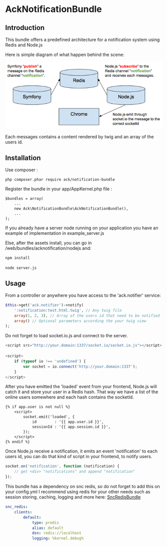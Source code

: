 AckNotificationBundle
=====================

Introduction
------------

This bundle offers a predefined architecture for a notification system using Redis and Node.js

Here is simple diagram of what happen behind the scene:

![Alt text](diagram.png?raw=true "Diag")

Each messages contains a content rendered by twig and an array of the users id.

Installation
------------

Use composer :

    php composer.phar require ack/notification-bundle

Register the bundle in your app/AppKernel.php file :

    $bundles = array(
        ...
        new Ack\NotificationBundle\AckNotificationBundle(),
        ...
    );

If you already have a server node running on your application you have an example of implementation in example_server.js

Else, after the assets install, you can go in /web/bundles/acknotification/nodejs and:

    npm install

    node server.js

Usage
------------

From a controller or anywhere you have access to the 'ack.notifier' service:

```php
$this->get('ack.notifier')->notify(
    ':notification:test.html.twig', // Any twig file
    array(1, 2, 3), // Array of the users id that need to be notified
    array() // Optional parameters according the your twig view
);
```
Do not forget to load socket.io.js and connect to the server.

```javascript
<script src="http://your.domain:1337/socket.io/socket.io.js"></script>

<script>
    if (typeof io !== 'undefined') {
        var socket = io.connect('http://your.domain:1337');
    }
</script>
```

After you have emitted the 'loaded' event from your frontend, Node.js will catch it and store your user in a Redis hash.
That way we have a list of the online users somewhere and each hash contains the socketId.

```twig
{% if app.user is not null %}
    <script>
        socket.emit('loaded', {
            id        : '{{ app.user.id }}',
            sessionId : '{{ app.session.id }}',
        });
    </script>
{% endif %}
```
Once Node.js receive a notification, it emits an event 'notification' to each users id, you can do that kind of script in your frontend, to notify users.

```javascript
socket.on('notification', function (notification) {
    // get <div> "notifications" and append "notification"
});
```
This bundle has a dependency on snc redis, so do not forget to add this on your config.yml
I recommend using redis for your other needs such as session storing, caching, logging and more here: [SncRedisBundle](https://github.com/snc/SncRedisBundle)

```yaml
snc_redis:
    clients:
        default:
            type: predis
            alias: default
            dsn: redis://localhost
            logging: %kernel.debug%
```